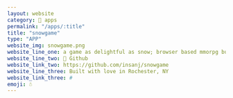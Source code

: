 ```yaml
---
layout: website
category: 🏬 apps
permalink: "/apps/:title"
title: "snowgame"
type: "APP"
website_img: snowgame.png
website_line_one: a game as delightful as snow; browser based mmorpg built with vue.js
website_line_two: 💝 Github
website_link_two: https://github.com/insanj/snowgame
website_line_three: Built with love in Rochester, NY
website_link_three: #
emoji: ☃️
---
```

